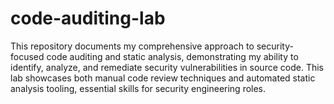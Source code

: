 # code-auditing-lab
This repository documents my comprehensive approach to security-focused code auditing and static analysis, demonstrating my ability to identify, analyze, and remediate security vulnerabilities in source code. This lab showcases both manual code review techniques and automated static analysis tooling, essential skills for security engineering roles.
